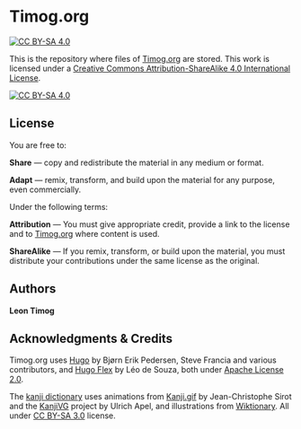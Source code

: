 # Timog.org

[![CC BY-SA 4.0][cc-by-sa-shield]][cc-by-sa]

This is the repository where files of [Timog.org](https://timog.org) are stored.
This work is licensed under a
[Creative Commons Attribution-ShareAlike 4.0 International License][cc-by-sa].

[![CC BY-SA 4.0][cc-by-sa-image]][cc-by-sa]

[cc-by-sa]: http://creativecommons.org/licenses/by-sa/4.0/
[cc-by-sa-image]: https://licensebuttons.net/l/by-sa/4.0/88x31.png
[cc-by-sa-shield]: https://img.shields.io/badge/License-CC%20BY--SA%204.0-lightgrey.svg

## License

You are free to:

**Share** — copy and redistribute the material in any medium or format.

**Adapt** — remix, transform, and build upon the material for any purpose, even commercially.

Under the following terms:

**Attribution** — You must give appropriate credit, provide a link to the license and to [Timog.org](https://timog.org) where content is used.

**ShareAlike** — If you remix, transform, or build upon the material, you must distribute your contributions under the same license as the original. 

## Authors

**Leon Timog**

## Acknowledgments & Credits

Timog.org uses [Hugo](https://gohugo.io/) by Bjørn Erik Pedersen, Steve Francia and various contributors, and [Hugo Flex](https://github.com/de-souza/hugo-flex) by Léo de Souza, both under [Apache License 2.0](https://github.com/de-souza/hugo-flex/blob/master/LICENSE).

The [kanji dictionary](https://timog.org/kanji) uses animations from <a href="https://github.com/jcsirot/kanji.gif">Kanji.gif</a> by Jean-Christophe Sirot and the <a href="https://kanjivg.tagaini.net/">KanjiVG</a> project by Ulrich Apel, and illustrations from <a href="https://en.wiktionary.org/">Wiktionary</a>. All under <a href="https://creativecommons.org/licenses/by-sa/3.0/">CC BY-SA 3.0</a> license.



